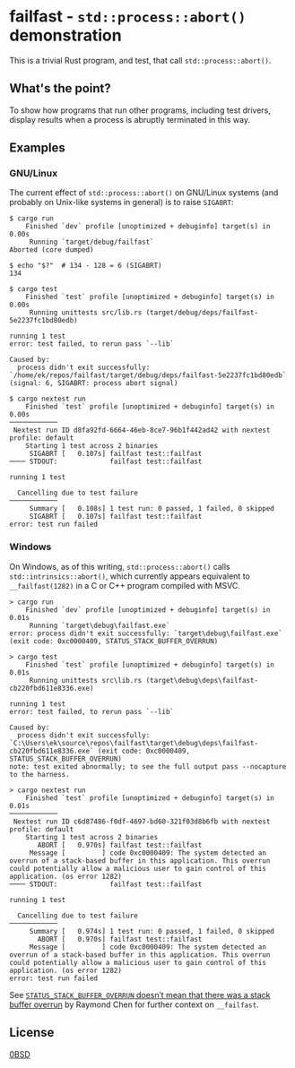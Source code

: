 # failfast - `std::process::abort()` demonstration

This is a trivial Rust program, and test, that call `std::process::abort()`.

## What's the point?

To show how programs that run other programs, including test drivers, display results when a process is abruptly terminated in this way.

## Examples

### GNU/Linux

The current effect of `std::process::abort()` on GNU/Linux systems (and probably on Unix-like systems in general) is to raise `SIGABRT`:

```text
$ cargo run
    Finished `dev` profile [unoptimized + debuginfo] target(s) in 0.00s
     Running `target/debug/failfast`
Aborted (core dumped)

$ echo "$?"  # 134 - 128 = 6 (SIGABRT)
134
```

```text
$ cargo test
    Finished `test` profile [unoptimized + debuginfo] target(s) in 0.00s
     Running unittests src/lib.rs (target/debug/deps/failfast-5e2237fc1bd80edb)

running 1 test
error: test failed, to rerun pass `--lib`

Caused by:
  process didn't exit successfully: `/home/ek/repos/failfast/target/debug/deps/failfast-5e2237fc1bd80edb` (signal: 6, SIGABRT: process abort signal)
```

```text
$ cargo nextest run
    Finished `test` profile [unoptimized + debuginfo] target(s) in 0.00s
────────────
 Nextest run ID d8fa92fd-6664-46eb-8ce7-96b1f442ad42 with nextest profile: default
    Starting 1 test across 2 binaries
     SIGABRT [   0.107s] failfast test::failfast
──── STDOUT:             failfast test::failfast

running 1 test

  Cancelling due to test failure
────────────
     Summary [   0.108s] 1 test run: 0 passed, 1 failed, 0 skipped
     SIGABRT [   0.107s] failfast test::failfast
error: test run failed
```

### Windows

On Windows, as of this writing, `std::process::abort()` calls `std::intrinsics::abort()`, which currently appears equivalent to `__failfast(1282)` in a C or C++ program compiled with MSVC.

```text
> cargo run
    Finished `dev` profile [unoptimized + debuginfo] target(s) in 0.01s
     Running `target\debug\failfast.exe`
error: process didn't exit successfully: `target\debug\failfast.exe` (exit code: 0xc0000409, STATUS_STACK_BUFFER_OVERRUN)
```

```text
> cargo test
    Finished `test` profile [unoptimized + debuginfo] target(s) in 0.01s
     Running unittests src\lib.rs (target\debug\deps\failfast-cb220fbd611e8336.exe)

running 1 test
error: test failed, to rerun pass `--lib`

Caused by:
  process didn't exit successfully: `C:\Users\ek\source\repos\failfast\target\debug\deps\failfast-cb220fbd611e8336.exe` (exit code: 0xc0000409, STATUS_STACK_BUFFER_OVERRUN)
note: test exited abnormally; to see the full output pass --nocapture to the harness.
```

```text
> cargo nextest run
    Finished `test` profile [unoptimized + debuginfo] target(s) in 0.01s
────────────
 Nextest run ID c6d87486-f0df-4697-bd60-321f03d8b6fb with nextest profile: default
    Starting 1 test across 2 binaries
       ABORT [   0.970s] failfast test::failfast
     Message [         ] code 0xc0000409: The system detected an overrun of a stack-based buffer in this application. This overrun could potentially allow a malicious user to gain control of this application. (os error 1282)
──── STDOUT:             failfast test::failfast

running 1 test

  Cancelling due to test failure
────────────
     Summary [   0.974s] 1 test run: 0 passed, 1 failed, 0 skipped
       ABORT [   0.970s] failfast test::failfast
     Message [         ] code 0xc0000409: The system detected an overrun of a stack-based buffer in this application. This overrun could potentially allow a malicious user to gain control of this application. (os error 1282)
error: test run failed
```

See [`STATUS_STACK_BUFFER_OVERRUN` doesn’t mean that there was a stack buffer overrun](https://devblogs.microsoft.com/oldnewthing/20190108-00/?p=100655) by Raymond Chen for further context on `__failfast`.

## License

[0BSD](LICENSE)
